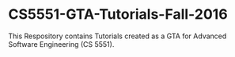 # CS5551-GTA-Tutorials-Fall-2016

This Respository contains Tutorials created as a GTA for Advanced Software  Engineering (CS 5551).
